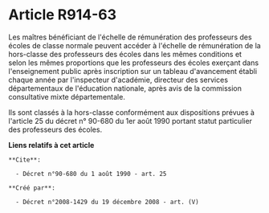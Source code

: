 # Article R914-63

Les maîtres bénéficiant de l'échelle de rémunération des professeurs des écoles  de classe normale peuvent accéder à
l'échelle de rémunération de la hors-classe  des professeurs des écoles dans les mêmes conditions et selon les mêmes
proportions que les professeurs des écoles exerçant dans l'enseignement public  après inscription sur un tableau d'avancement
établi chaque année par  l'inspecteur d'académie, directeur des services départementaux de l'éducation  nationale, après avis
de la commission consultative mixte départementale.

Ils sont classés à la hors-classe conformément aux dispositions  prévues à l'article  25 du décret n° 90-680 du 1er août 1990
portant  statut particulier des professeurs des écoles.

**Liens relatifs à cet article**

	**Cite**:

	  - Décret n°90-680 du 1 août 1990 - art. 25

	**Créé par**:

	  - Décret n°2008-1429 du 19 décembre 2008 - art. (V)
